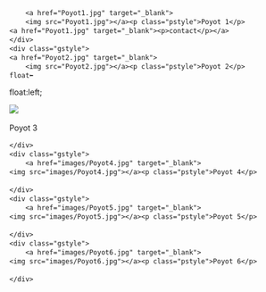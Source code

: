 <html>
<head>
<meta charset="utf-8">
<title>Untitled Document</title>
<link href="gallerystyle.css" rel="stylesheet" type="text/css">
</head>

<body>
    <div class="gstyle">
    
        <a href="Poyot1.jpg" target="_blank">
        <img src="Poyot1.jpg"></a><p class="pstyle">Poyot 1</p>
    <a href="Poyot1.jpg" target="_blank"><p>contact</p></a>
    </div>
    <div class="gstyle">
    <a href="Poyot2.jpg" target="_blank">
        <img src="Poyot2.jpg"></a><p class="pstyle">Poyot 2</p>
    float⬅️
float:left;
    </div>
    <div class="gstyle">
        <a href="images/Poyot3.jpg" target="_blank">
    <img src="images/Poyot3.jpg"></a><p class="pstyle">Poyot 3</p>
    
    </div>
    <div class="gstyle">
        <a href="images/Poyot4.jpg" target="_blank">
    <img src="images/Poyot4.jpg"></a><p class="pstyle">Poyot 4</p>
    
    </div>
    <div class="gstyle">
        <a href="images/Poyot5.jpg" target="_blank">
    <img src="images/Poyot5.jpg"></a><p class="pstyle">Poyot 5</p>
    
    </div>
    <div class="gstyle">
        <a href="images/Poyot6.jpg" target="_blank">
    <img src="images/Poyot6.jpg"></a><p class="pstyle">Poyot 6</p>
    
    </div>
    
</body>
</html>
